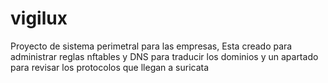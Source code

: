 # vigilux
Proyecto de sistema perimetral para las empresas, Esta creado para administrar reglas nftables y DNS para traducir los dominios y un apartado para revisar los protocolos que llegan a suricata
